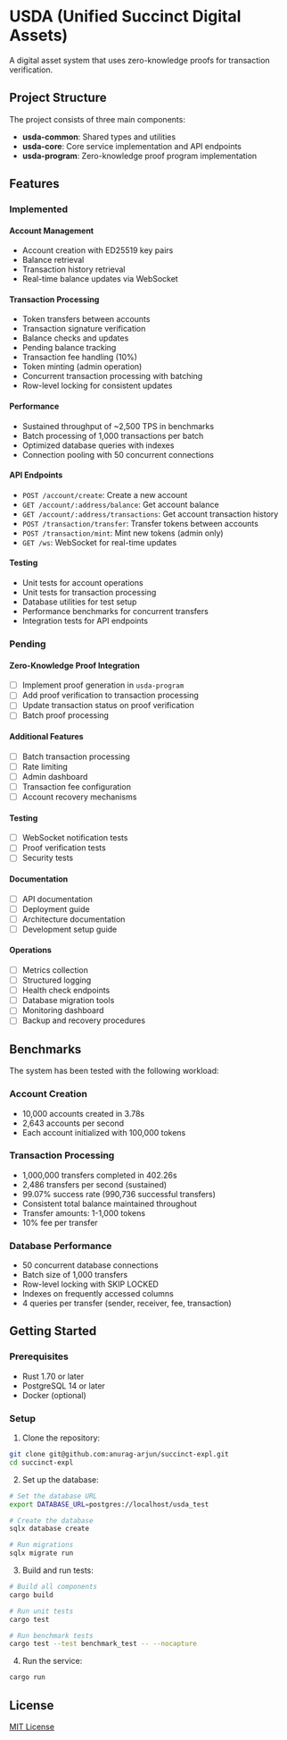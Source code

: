 # USDA (Unified Succinct Digital Assets)

A digital asset system that uses zero-knowledge proofs for transaction verification.

## Project Structure

The project consists of three main components:

- **usda-common**: Shared types and utilities
- **usda-core**: Core service implementation and API endpoints
- **usda-program**: Zero-knowledge proof program implementation

## Features

### Implemented 

#### Account Management
- Account creation with ED25519 key pairs
- Balance retrieval
- Transaction history retrieval
- Real-time balance updates via WebSocket

#### Transaction Processing
- Token transfers between accounts
- Transaction signature verification
- Balance checks and updates
- Pending balance tracking
- Transaction fee handling (10%)
- Token minting (admin operation)
- Concurrent transaction processing with batching
- Row-level locking for consistent updates

#### Performance
- Sustained throughput of ~2,500 TPS in benchmarks
- Batch processing of 1,000 transactions per batch
- Optimized database queries with indexes
- Connection pooling with 50 concurrent connections

#### API Endpoints
- `POST /account/create`: Create a new account
- `GET /account/:address/balance`: Get account balance
- `GET /account/:address/transactions`: Get account transaction history
- `POST /transaction/transfer`: Transfer tokens between accounts
- `POST /transaction/mint`: Mint new tokens (admin only)
- `GET /ws`: WebSocket for real-time updates

#### Testing
- Unit tests for account operations
- Unit tests for transaction processing
- Database utilities for test setup
- Performance benchmarks for concurrent transfers
- Integration tests for API endpoints

### Pending 

#### Zero-Knowledge Proof Integration
- [ ] Implement proof generation in `usda-program`
- [ ] Add proof verification to transaction processing
- [ ] Update transaction status on proof verification
- [ ] Batch proof processing

#### Additional Features
- [ ] Batch transaction processing
- [ ] Rate limiting
- [ ] Admin dashboard
- [ ] Transaction fee configuration
- [ ] Account recovery mechanisms

#### Testing
- [ ] WebSocket notification tests
- [ ] Proof verification tests
- [ ] Security tests

#### Documentation
- [ ] API documentation
- [ ] Deployment guide
- [ ] Architecture documentation
- [ ] Development setup guide

#### Operations
- [ ] Metrics collection
- [ ] Structured logging
- [ ] Health check endpoints
- [ ] Database migration tools
- [ ] Monitoring dashboard
- [ ] Backup and recovery procedures

## Benchmarks

The system has been tested with the following workload:

### Account Creation
- 10,000 accounts created in 3.78s
- 2,643 accounts per second
- Each account initialized with 100,000 tokens

### Transaction Processing
- 1,000,000 transfers completed in 402.26s
- 2,486 transfers per second (sustained)
- 99.07% success rate (990,736 successful transfers)
- Consistent total balance maintained throughout
- Transfer amounts: 1-1,000 tokens
- 10% fee per transfer

### Database Performance
- 50 concurrent database connections
- Batch size of 1,000 transfers
- Row-level locking with SKIP LOCKED
- Indexes on frequently accessed columns
- 4 queries per transfer (sender, receiver, fee, transaction)

## Getting Started

### Prerequisites
- Rust 1.70 or later
- PostgreSQL 14 or later
- Docker (optional)

### Setup

1. Clone the repository:
```bash
git clone git@github.com:anurag-arjun/succinct-expl.git
cd succinct-expl
```

2. Set up the database:
```bash
# Set the database URL
export DATABASE_URL=postgres://localhost/usda_test

# Create the database
sqlx database create

# Run migrations
sqlx migrate run
```

3. Build and run tests:
```bash
# Build all components
cargo build

# Run unit tests
cargo test

# Run benchmark tests
cargo test --test benchmark_test -- --nocapture
```

4. Run the service:
```bash
cargo run
```

## License

[MIT License](LICENSE)

